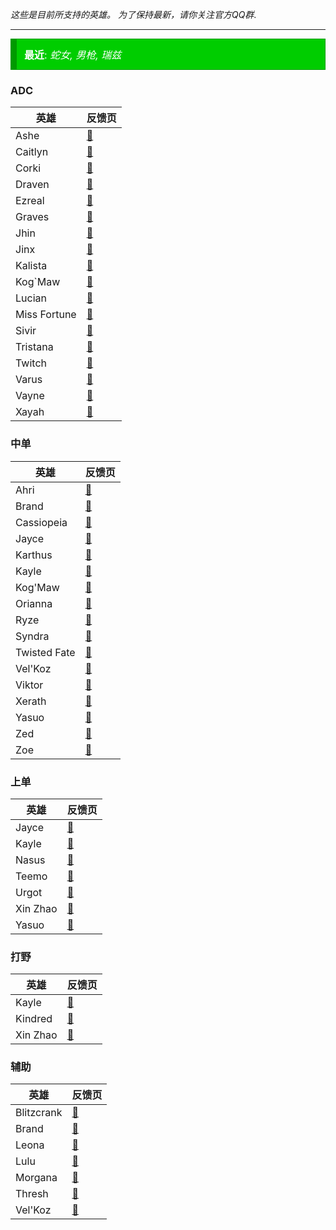 *这些是目前所支持的英雄。 为了保持最新，请你关注官方QQ群*.

---


<div class="good_announcement" style="	background-color: #00cd00; border: 1px solid #009a00; border-left: 10px solid #009a00; font-size: 16px; margin-bottom: 12px; text-align: left; padding: 12px; color: white;"> <b>最近</b>: <i>蛇女, 男枪, 瑞兹</i> </div>


### ADC
| 英雄 | 反馈页 |
|--|--|
| Ashe | [📜][Ashe] | 寒冰
| Caitlyn | [📜][Caitlyn] | 女警
| Corki | [📜][Corki] | 飞机
| Draven | [📜][Draven] | 德莱文
| Ezreal | [📜][Ezreal] | EZ
| Graves | [📜][Graves] | 男枪
| Jhin | [📜][Jhin] | 烬
| Jinx | [📜][Jinx] | 金克斯
| Kalista | [📜][Kalista] | 滑板鞋
| Kog`Maw | [📜][KogMaw] | 大嘴
| Lucian | [📜][Lucian] | 黑人
| Miss Fortune | [📜][Miss Fortune] | 赏金
| Sivir | [📜][Sivir] | 轮子妈
| Tristana | [📜][Tristana] | 炮娘
| Twitch | [📜][Twitch] | 老鼠
| Varus | [📜][Varus] | 韦鲁斯
| Vayne | [📜][Vayne] | 薇恩
| Xayah | [📜][Xayah] | 霞

### 中单
| 英雄 | 反馈页 |
|--|--|
| Ahri | [📜][Ahri] | 阿狸
| Brand | [📜][Brand] | 火男
| Cassiopeia | [📜][Cassiopeia] | 蛇女
| Jayce | [📜][Jayce] | 杰斯
| Karthus | [📜][Karthus] | 死哥
| Kayle | [📜][Kayle] | 天使
| Kog'Maw | [📜][KogMaw] | 大嘴
| Orianna | [📜][Orianna] | 发条
| Ryze | [📜][Ryze] | 瑞兹
| Syndra | [📜][Syndra] | 黑暗元首
| Twisted Fate | [📜][Twisted Fate] | 卡牌
| Vel'Koz | [📜][VelKoz] | 大眼
| Viktor | [📜][Viktor] | 三只手
| Xerath | [📜][Xerath] | 三炮
| Yasuo | [📜][Yasuo] | 亚索
| Zed | [📜][Zed] | 劫
| Zoe | [📜][Zoe] | 佐伊

### 上单
| 英雄 | 反馈页 |
|--|--|
| Jayce | [📜][Jayce] | 杰斯
| Kayle | [📜][Kayle] | 天使
| Nasus | [📜][Nasus] | 狗头
| Teemo | [📜][Teemo] | 提莫
| Urgot | [📜][Urgot] | 螃蟹
| Xin Zhao | [📜][Xin Zhao] |赵信
| Yasuo | [📜][Yasuo] | 亚索

### 打野
| 英雄 | 反馈页 |
|--|--|
| Kayle | [📜][Kayle] | 天使
| Kindred | [📜][Kindred] | 千钰
| Xin Zhao | [📜][Xin Zhao] | 赵信

### 辅助
| 英雄 | 反馈页 |
|--|--|
| Blitzcrank | [📜][Blitzcrank] | 机器人
| Brand | [📜][Brand] | 火男
| Leona | [📜][Leona] | 日女
| Lulu | [📜][Lulu] | 璐璐
| Morgana | [📜][Morgana] | 摩甘那
| Thresh | [📜][Thresh] | 锤石
| Vel'Koz | [📜][VelKoz] | 大眼

[Ahri]: https://goelites.net/index.php?/topic/391-ahri/
[Ashe]: https://goelites.net/index.php?/topic/4-ashe/
[Blitzcrank]: https://goelites.net/index.php?/topic/5-blitzcrank/
[Brand]: https://goelites.net/index.php?/topic/400-brand/
[Caitlyn]: https://goelites.net/index.php?/topic/6-caitlyn/
[Corki]: https://goelites.net/index.php?/topic/293-corki/
[Draven]: https://goelites.net/index.php?/topic/142-draven/
[Ezreal]: https://goelites.net/index.php?/topic/7-ezreal/
[Jayce]: https://goelites.net/index.php?/topic/512-jayce/
[Jhin]: https://goelites.net/index.php?/topic/351-jhin/
[Jinx]: https://goelites.net/index.php?/topic/8-jinx/
[Kalista]: https://goelites.net/index.php?/topic/9-kalista/
[Karthus]: https://goelites.net/index.php?/topic/682-karthus/
[Kayle]: https://goelites.net/index.php?/topic/10-kayle/
[Kindred]: https://goelites.net/index.php?/topic/481-kindred/
[KogMaw]: https://goelites.net/index.php?/topic/11-kogmaw/
[Leona]: https://goelites.net/index.php?/topic/837-leona/
[Lucian]: https://goelites.net/index.php?/topic/12-lucian/
[Lulu]: https://goelites.net/index.php?/topic/623-lulu/
[Miss Fortune]: https://goelites.net/index.php?/topic/572-miss-fortune/
[Nasus]: https://goelites.net/index.php?/topic/886-nasus/
[Orianna]: https://goelites.net/index.php?/topic/13-orianna/
[Sivir]: https://goelites.net/index.php?/topic/805-sivir/
[Syndra]: https://goelites.net/index.php?/topic/248-syndra/
[Teemo]: https://goelites.net/index.php?/topic/532-teemo/
[Thresh]: https://goelites.net/index.php?/topic/392-thresh/
[Tristana]: https://goelites.net/index.php?/topic/14-tristana/
[Twisted Fate]: https://goelites.net/index.php?/topic/425-twisted-fate/
[Twitch]: https://goelites.net/index.php?/topic/15-twitch/
[Urgot]: https://goelites.net/index.php?/topic/352-urgot/
[Varus]: https://goelites.net/index.php?/topic/16-varus/
[Vayne]: https://goelites.net/index.php?/topic/17-vayne/ 
[VelKoz]: https://goelites.net/index.php?/topic/439-velkoz/
[Viktor]: https://goelites.net/index.php?/topic/18-viktor/
[Xayah]: https://goelites.net/index.php?/topic/45-xayah/
[Xerath]: https://goelites.net/index.php?/topic/19-xerath/
[Xin Zhao]: https://goelites.net/index.php?/topic/836-xin-zhao/
[Yasuo]: https://goelites.net/index.php?/topic/558-yasuo/
[Zed]: https://goelites.net/index.php?/topic/661-zed/
[Zoe]: https://goelites.net/index.php?/topic/808-zoe/
[Morgana]: https://goelites.net/index.php?/topic/765-morgana/
[Ryze]: https://goelites.net/index.php?/topic/931-ryze/
[Graves]: https://goelites.net/index.php?/topic/948-graves/
[Cassiopeia]: https://goelites.net/index.php?/topic/965-cassiopeia/